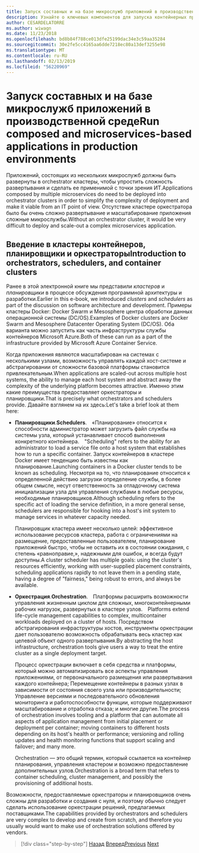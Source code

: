 ```yaml
---
title: Запуск составных и на базе микрослужб приложений в производственной среде
description: Узнайте о ключевых компонентов для запуска контейнерных приложений в рабочей среде
author: CESARDELATORRE
ms.author: wiwagn
ms.date: 11/23/2018
ms.openlocfilehash: bd8b84f788ce013dfe25199dac34e3c59aa35284
ms.sourcegitcommit: 30e2fe5cc4165aa6dde7218ec80a13def3255e98
ms.translationtype: MT
ms.contentlocale: ru-RU
ms.lasthandoff: 02/13/2019
ms.locfileid: "56220969"
---
```

# <a name="run-composed-and-microservices-based-applications-in-production-environments"></a><span data-ttu-id="f5664-103">Запуск составных и на базе микрослужб приложений в производственной среде</span><span class="sxs-lookup"><span data-stu-id="f5664-103">Run composed and microservices-based applications in production environments</span></span>

<span data-ttu-id="f5664-104">Приложений, состоящих из нескольких микрослужб должны быть развернуты в orchestrator кластеры, чтобы упростить сложность развертывания и сделать ее применимой с точки зрения ИТ.</span><span class="sxs-lookup"><span data-stu-id="f5664-104">Applications composed by multiple microservices do need to be deployed into orchestrator clusters in order to simplify the complexity of deployment and make it viable from an IT point of view.</span></span> <span data-ttu-id="f5664-105">Отсутствие кластере оркестратора было бы очень сложно развертывание и масштабирование приложения сложные микрослужбы.</span><span class="sxs-lookup"><span data-stu-id="f5664-105">Without an orchestrator cluster, it would be very difficult to deploy and scale-out a complex microservices application.</span></span>

## <a name="introduction-to-orchestrators-schedulers-and-container-clusters"></a><span data-ttu-id="f5664-106">Введение в кластеры контейнеров, планировщики и оркестраторы</span><span class="sxs-lookup"><span data-stu-id="f5664-106">Introduction to orchestrators, schedulers, and container clusters</span></span>

<span data-ttu-id="f5664-107">Ранее в этой электронной книге мы представили *кластеров* и *планировщики* в процессе обсуждения программной архитектуры и разработки.</span><span class="sxs-lookup"><span data-stu-id="f5664-107">Earlier in this e-book, we introduced *clusters* and *schedulers* as part of the discussion on software architecture and development.</span></span> <span data-ttu-id="f5664-108">Примеры кластеры Docker: Docker Swarm и Mesosphere центра обработки данных операционной системы (DC/OS).</span><span class="sxs-lookup"><span data-stu-id="f5664-108">Examples of Docker clusters are Docker Swarm and Mesosphere Datacenter Operating System (DC/OS).</span></span> <span data-ttu-id="f5664-109">Оба варианта можно запустить как часть инфраструктуры службы контейнеров Microsoft Azure.</span><span class="sxs-lookup"><span data-stu-id="f5664-109">Both of these can run as a part of the infrastructure provided by Microsoft Azure Container Service.</span></span>

<span data-ttu-id="f5664-110">Когда приложения являются масштабирован на системах с несколькими узлами, возможность управлять каждой хост-системе и абстрагировании от сложности базовой платформы становится привлекательным.</span><span class="sxs-lookup"><span data-stu-id="f5664-110">When applications are scaled-out across multiple host systems, the ability to manage each host system and abstract away the complexity of the underlying platform becomes attractive.</span></span> <span data-ttu-id="f5664-111">Именно этим какие преимущества предоставляет оркестраторы и планировщики.</span><span class="sxs-lookup"><span data-stu-id="f5664-111">That is precisely what orchestrators and schedulers provide.</span></span> <span data-ttu-id="f5664-112">Давайте взглянем на их здесь:</span><span class="sxs-lookup"><span data-stu-id="f5664-112">Let's take a brief look at them here:</span></span>

- <span data-ttu-id="f5664-113">**Планировщики**.</span><span class="sxs-lookup"><span data-stu-id="f5664-113">**Schedulers**.</span></span><span data-ttu-id="f5664-114"> «Планирование» относится к способности администратор может загрузить файл службы на системы узла, который устанавливает способ выполнения конкретного контейнера.</span><span class="sxs-lookup"><span data-stu-id="f5664-114"> "Scheduling" refers to the ability for an administrator to load a service file onto a host system that establishes how to run a specific container.</span></span> <span data-ttu-id="f5664-115">Запуск контейнеров в кластере Docker имеет тенденцию быть известны как планирование.</span><span class="sxs-lookup"><span data-stu-id="f5664-115">Launching containers in a Docker cluster tends to be known as scheduling.</span></span> <span data-ttu-id="f5664-116">Несмотря на то, что планирование относится к определенной действию загрузки определение службы, в более общем смысле, несут ответственность за отладочному система инициализации узла для управления службами в любые ресурсы, необходимые планировщиков.</span><span class="sxs-lookup"><span data-stu-id="f5664-116">Although scheduling refers to the specific act of loading the service definition, in a more general sense, schedulers are responsible for hooking into a host's init system to manage services in whatever capacity needed.</span></span>

   <span data-ttu-id="f5664-117">Планировщик кластера имеет несколько целей: эффективное использование ресурсов кластера, работа с ограничениями на размещение, предоставленные пользователем, планирование приложений быстро, чтобы не оставить их в состоянии ожидания, с степень «равноправие,», надежными для ошибок, и всегда будут доступны.</span><span class="sxs-lookup"><span data-stu-id="f5664-117">A cluster scheduler has multiple goals: using the cluster's resources efficiently, working with user-supplied placement constraints, scheduling applications rapidly to not leave them in a pending state, having a degree of "fairness," being robust to errors, and always be available.</span></span>

- <span data-ttu-id="f5664-118">**Оркестрация**.</span><span class="sxs-lookup"><span data-stu-id="f5664-118">**Orchestration**.</span></span><span data-ttu-id="f5664-119"> Платформы расширить возможности управления жизненным циклом для сложных, многоконтейнерными рабочих нагрузок, развернутых в кластере узлов.</span><span class="sxs-lookup"><span data-stu-id="f5664-119"> Platforms extend life-cycle management capabilities to complex, multicontainer workloads deployed on a cluster of hosts.</span></span> <span data-ttu-id="f5664-120">Посредством абстрагирования инфраструктуры хостов, инструменты оркестрации дает пользователю возможность обрабатывать весь кластер как целевой объект одного развертывания.</span><span class="sxs-lookup"><span data-stu-id="f5664-120">By abstracting the host infrastructure, orchestration tools give users a way to treat the entire cluster as a single deployment target.</span></span>

   <span data-ttu-id="f5664-121">Процесс оркестрации включает в себя средства и платформы, который можно автоматизировать все аспекты управления приложениями, от первоначального размещения или развертывания каждого контейнера; Перемещение контейнеры в разных узлах в зависимости от состояния своего узла или производительности; Управление версиями и последовательного обновления мониторинга и работоспособности функции, которые поддерживают масштабирование и отработка отказа; и многие другие.</span><span class="sxs-lookup"><span data-stu-id="f5664-121">The process of orchestration involves tooling and a platform that can automate all aspects of application management from initial placement or deployment per container; moving containers to different hosts depending on its host's health or performance; versioning and rolling updates and health monitoring functions that support scaling and failover; and many more.</span></span>

   <span data-ttu-id="f5664-122">Orchestration — это общий термин, который ссылается на контейнер планирования, управления кластером и возможно предоставление дополнительных узлов.</span><span class="sxs-lookup"><span data-stu-id="f5664-122">Orchestration is a broad term that refers to container scheduling, cluster management, and possibly the provisioning of additional hosts.</span></span>

<span data-ttu-id="f5664-123">Возможности, предоставляемые оркестраторы и планировщиков очень сложны для разработки и создания с нуля, и поэтому обычно следует сделать использование оркестрации решений, предлагаемых поставщиками.</span><span class="sxs-lookup"><span data-stu-id="f5664-123">The capabilities provided by orchestrators and schedulers are very complex to develop and create from scratch, and therefore you usually would want to make use of orchestration solutions offered by vendors.</span></span>

>[!div class="step-by-step"]
><span data-ttu-id="f5664-124">[Назад](index.md)
>[Вперед](manage-production-docker-environments.md)</span><span class="sxs-lookup"><span data-stu-id="f5664-124">[Previous](index.md)
[Next](manage-production-docker-environments.md)</span></span>